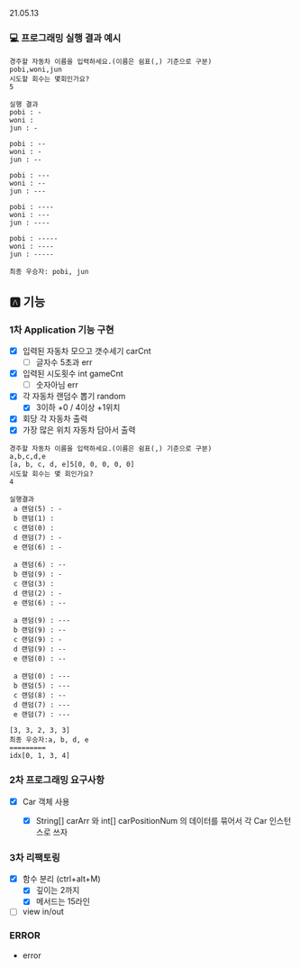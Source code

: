 21.05.13

### 💻 프로그래밍 실행 결과 예시

```
경주할 자동차 이름을 입력하세요.(이름은 쉼표(,) 기준으로 구분)
pobi,woni,jun
시도할 회수는 몇회인가요?
5

실행 결과
pobi : -
woni : 
jun : -

pobi : --
woni : -
jun : --

pobi : ---
woni : --
jun : ---

pobi : ----
woni : ---
jun : ----

pobi : -----
woni : ----
jun : -----

최종 우승자: pobi, jun
```

## :a: 기능

### 1차 Application 기능 구현

- [x] 입력된 자동차 모으고 갯수세기 carCnt 
  - [ ] 글자수 5초과 err
- [x] 입력된 시도횟수 int gameCnt
  - [ ] 숫자아님 err
- [x] 각 자동차 랜덤수 뽑기 random
  - [x] 3이하 +0 / 4이상 +1위치
- [x] 회당 각 자동차 출력
- [x] 가장 많은 위치 자동차 담아서 출력

```
경주할 자동차 이름을 입력하세요.(이름은 쉼표(,) 기준으로 구분)
a,b,c,d,e
[a, b, c, d, e]5[0, 0, 0, 0, 0]
시도할 회수는 몇 회인가요?
4

실행결과
 a 랜덤(5) : -
 b 랜덤(1) : 
 c 랜덤(0) : 
 d 랜덤(7) : -
 e 랜덤(6) : -

 a 랜덤(6) : --
 b 랜덤(9) : -
 c 랜덤(3) : 
 d 랜덤(2) : -
 e 랜덤(6) : --

 a 랜덤(9) : ---
 b 랜덤(9) : --
 c 랜덤(9) : -
 d 랜덤(9) : --
 e 랜덤(0) : --

 a 랜덤(0) : ---
 b 랜덤(5) : ---
 c 랜덤(8) : --
 d 랜덤(7) : ---
 e 랜덤(7) : ---

[3, 3, 2, 3, 3]
최종 우승자:a, b, d, e
=========
idx[0, 1, 3, 4]

```



### 2차 프로그래밍 요구사항

- [x] Car 객체 사용

  - [x] String[] carArr 와 int[] carPositionNum 의 데이터를 묶어서
    각 Car 인스턴스로 쓰자

    

### 3차 리팩토링

- [x] 함수 분리 (ctrl+alt+M) 
  - [x] 깊이는 2까지
  - [x] 메서드는 15라인
- [ ] view in/out

### ERROR

- error

